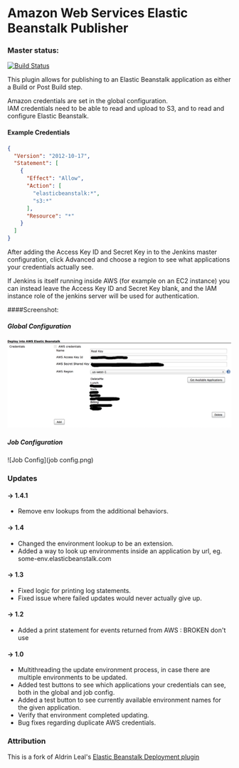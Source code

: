 # Amazon Web Services Elastic Beanstalk Publisher


### Master status:

[![Build Status](https://jenkins.ci.cloudbees.com/buildStatus/icon?job=plugins/aws-beanstalk-publisher-plugin)](https://jenkins.ci.cloudbees.com/job/plugins/job/aws-beanstalk-publisher-plugin/)


This plugin allows for publishing to an Elastic Beanstalk application as either a Build or Post Build step.  

Amazon credentials are set in the global configuration.  
IAM credentials need to be able to read and upload to S3, and to read and configure Elastic Beanstalk.

#### Example Credentials
```json
{
  "Version": "2012-10-17",
  "Statement": [
    {
      "Effect": "Allow",
      "Action": [
        "elasticbeanstalk:*",
        "s3:*"
      ],
      "Resource": "*"
    }
  ]
}
```

After adding the Access Key ID and Secret Key in to the Jenkins master configuration, click Advanced and choose a region to see what applications your credentials actually see.

If Jenkins is itself running inside AWS (for example on an EC2 instance) you can instead leave the Access Key ID and Secret Key blank, and the IAM instance role of the jenkins server will be used for authentication.



####Screenshot:
##### Global Configuration 
![Global Config](globalConfig.png)
##### Job Configuration
![Job Config](job config.png)


### Updates

#### -> 1.4.1
* Remove env lookups from the additional behaviors.

#### -> 1.4
* Changed the environment lookup to be an extension.
* Added a way to look up environments inside an application by url, eg. some-env.elasticbeanstalk.com

#### -> 1.3
* Fixed logic for printing log statements.
* Fixed issue where failed updates would never actually give up.

#### -> 1.2
* Added a print statement for events returned from AWS : BROKEN don't use

#### -> 1.0
* Multithreading the update environment process, in case there are multiple environments to be updated.
* Added test buttons to see which applications your credentials can see, both in the global and job config.
* Added a test button to see currently available environment names for the given application.
* Verify that environment completed updating.
* Bug fixes regarding duplicate AWS credentials.


### Attribution

This is a fork of Aldrin Leal's [Elastic Beanstalk Deployment plugin](https://github.com/ingenieux/awseb-deployment-plugin)
